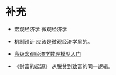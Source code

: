 # 补充


- 宏观经济学 微观经济学

- 机制设计 应该是微观经济学里的。

- [高级宏观经济学数理模型入门](https://zhuanlan.zhihu.com/macro-math)

- 《财富的起源》 从脱贫到致富的同一逻辑。
